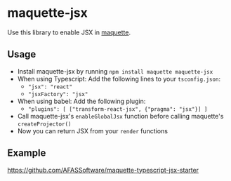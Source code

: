 # maquette-jsx
Use this library to enable JSX in [maquette](https://maquettejs.org).

## Usage
- Install maquette-jsx by running `npm install maquette maquette-jsx`
- When using Typescript: Add the following lines to your `tsconfig.json`:
  - `"jsx": "react"`
  - `"jsxFactory": "jsx"`
- When using babel:  Add the following plugin:
  - `"plugins": [ ["transform-react-jsx", {"pragma": "jsx"}] ]`
- Call maquette-jsx's `enableGlobalJsx` function before calling maquette's `createProjector()`
- Now you can return JSX from your `render` functions

## Example
https://github.com/AFASSoftware/maquette-typescript-jsx-starter
